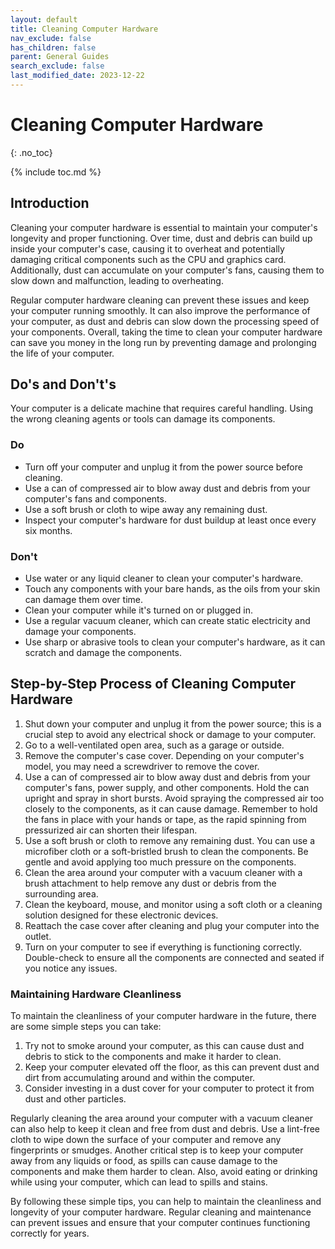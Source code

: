 ```yaml
---
layout: default
title: Cleaning Computer Hardware
nav_exclude: false
has_children: false
parent: General Guides
search_exclude: false
last_modified_date: 2023-12-22
---
```



# Cleaning Computer Hardware
{: .no_toc}

{% include toc.md %}

## Introduction

Cleaning your computer hardware is essential to maintain your computer's longevity and proper functioning. Over time, dust and debris can build up inside your computer's case, causing it to overheat and potentially damaging critical components such as the CPU and graphics card. Additionally, dust can accumulate on your computer's fans, causing them to slow down and malfunction, leading to overheating.

Regular computer hardware cleaning can prevent these issues and keep your computer running smoothly. It can also improve the performance of your computer, as dust and debris can slow down the processing speed of your components. Overall, taking the time to clean your computer hardware can save you money in the long run by preventing damage and prolonging the life of your computer.

## Do's and Don't's

Your computer is a delicate machine that requires careful handling. Using the wrong cleaning agents or tools can damage its components.

### Do

* Turn off your computer and unplug it from the power source before cleaning.
* Use a can of compressed air to blow away dust and debris from your computer's fans and components.
* Use a soft brush or cloth to wipe away any remaining dust.
* Inspect your computer's hardware for dust buildup at least once every six months.

### Don't

* Use water or any liquid cleaner to clean your computer's hardware.
* Touch any components with your bare hands, as the oils from your skin can damage them over time.
* Clean your computer while it's turned on or plugged in.
* Use a regular vacuum cleaner, which can create static electricity and damage your components.
* Use sharp or abrasive tools to clean your computer's hardware, as it can scratch and damage the components.

## Step-by-Step Process of Cleaning Computer Hardware

1. Shut down your computer and unplug it from the power source; this is a crucial step to avoid any electrical shock or damage to your computer.
2. Go to a well-ventilated open area, such as a garage or outside.
3. Remove the computer's case cover. Depending on your computer's model, you may need a screwdriver to remove the cover.
4. Use a can of compressed air to blow away dust and debris from your computer's fans, power supply, and other components. Hold the can upright and spray in short bursts. Avoid spraying the compressed air too closely to the components, as it can cause damage. Remember to hold the fans in place with your hands or tape, as the rapid spinning from pressurized air can shorten their lifespan.
5. Use a soft brush or cloth to remove any remaining dust. You can use a microfiber cloth or a soft-bristled brush to clean the components. Be gentle and avoid applying too much pressure on the components.
6. Clean the area around your computer with a vacuum cleaner with a brush attachment to help remove any dust or debris from the surrounding area.
7. Clean the keyboard, mouse, and monitor using a soft cloth or a cleaning solution designed for these electronic devices.
8. Reattach the case cover after cleaning and plug your computer into the outlet.
9. Turn on your computer to see if everything is functioning correctly. Double-check to ensure all the components are connected and seated if you notice any issues.

### Maintaining Hardware Cleanliness

To maintain the cleanliness of your computer hardware in the future, there are some simple steps you can take:

1. Try not to smoke around your computer, as this can cause dust and debris to stick to the components and make it harder to clean.
2. Keep your computer elevated off the floor, as this can prevent dust and dirt from accumulating around and within the computer.
3. Consider investing in a dust cover for your computer to protect it from dust and other particles.

Regularly cleaning the area around your computer with a vacuum cleaner can also help to keep it clean and free from dust and debris. Use a lint-free cloth to wipe down the surface of your computer and remove any fingerprints or smudges. Another critical step is to keep your computer away from any liquids or food, as spills can cause damage to the components and make them harder to clean. Also, avoid eating or drinking while using your computer, which can lead to spills and stains.

By following these simple tips, you can help to maintain the cleanliness and longevity of your computer hardware. Regular cleaning and maintenance can prevent issues and ensure that your computer continues functioning correctly for years.
